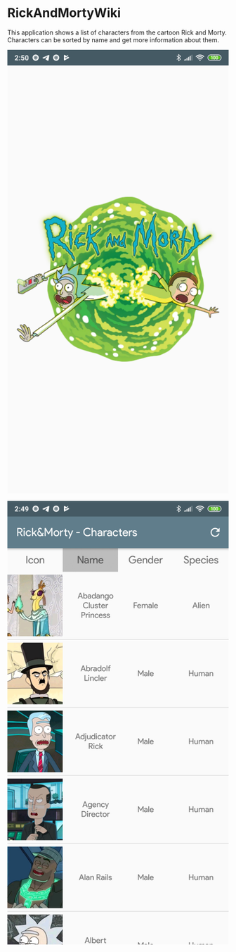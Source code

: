 # RickAndMortyWiki
This application shows a list of characters from the cartoon Rick and Morty. 
Characters can be sorted by name and get more information about them.

![alt text](https://github.com/RostislavOlegovich/RickAndMortyWiki/blob/master/Screenshot_2019-04-22-02-50-11-608_com.example.rostislav.rickandmortywiki.png)


![alt text](https://github.com/RostislavOlegovich/RickAndMortyWiki/blob/master/Screenshot_2019-04-22-02-49-58-356_com.example.rostislav.rickandmortywiki.png)
